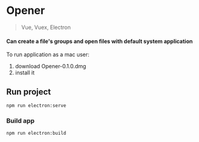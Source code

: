 # Opener
> Vue, 
> Vuex,
> Electron

#### Can create a file's groups and open files with default system application

To run application as a mac user:
1. download Opener-0.1.0.dmg
2. install it

## Run project
```
npm run electron:serve 
```

### Build app
```
npm run electron:build
```
